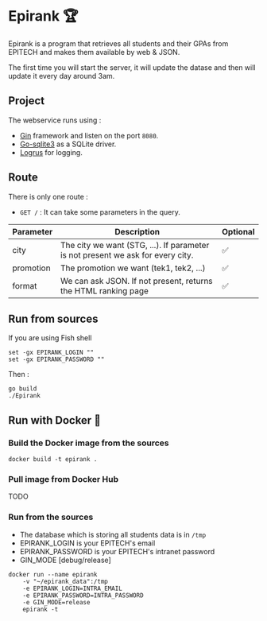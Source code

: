 # Epirank 🏆

Epirank is a program that retrieves all students and their GPAs from EPITECH
and makes them available by web & JSON.

The first time you will start the server, it will update the datase and then will update it every day around 3am.

## Project

The webservice runs using :
- [Gin](https://github.com/gin-gonic/gin) framework and listen on the port `8080`.
- [Go-sqlite3](https://github.com/mattn/go-sqlite3) as a SQLite driver.
- [Logrus](https://github.com/Sirupsen/logrus) for logging.

## Route

There is only one route :

- `GET /` : It can take some parameters in the query.

|Parameter|Description|Optional|
|---|---|---|
|city|The city we want (STG, ...). If parameter is not present we ask for every city.|✅|
|promotion|The promotion we want (tek1, tek2, ...)|✅|
|format|We can ask JSON. If not present, returns the HTML ranking page|✅|

## Run from sources

If you are using Fish shell
```
set -gx EPIRANK_LOGIN ""
set -gx EPIRANK_PASSWORD ""
```

Then :
```
go build
./Epirank
```

## Run with Docker 🐳

### Build the Docker image from the sources

```
docker build -t epirank .
```

### Pull image from Docker Hub

TODO

### Run from the sources

- The database which is storing all students data is in `/tmp`
- EPIRANK_LOGIN is your EPITECH's email
- EPIRANK_PASSWORD is your EPITECH's intranet password
- GIN_MODE [debug/release]

```
docker run --name epirank
	-v "~/epirank_data":/tmp
	-e EPIRANK_LOGIN=INTRA_EMAIL
	-e EPIRANK_PASSWORD=INTRA_PASSWORD
	-e GIN_MODE=release
	epirank -t
```
